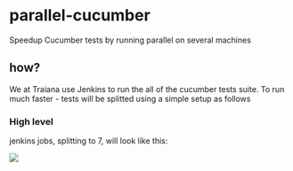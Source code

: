 # parallel-cucumber
Speedup Cucumber tests by running parallel on several machines


## how?
We at Traiana use Jenkins to run the all of the cucumber tests suite.
To run much faster - tests will be splitted using a simple setup as follows

### High level

jenkins jobs, splitting to 7, will look like this:

![]({{site.baseurl}}//jenkins.png)